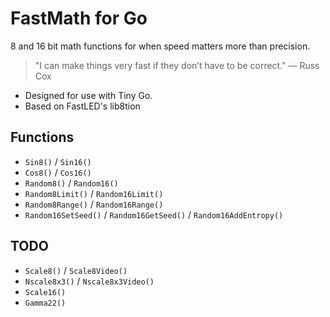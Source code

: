 # FastMath for Go

8 and 16 bit math functions for when speed matters more than precision.

> "I can make things very fast if they don’t have to be correct." — Russ Cox

* Designed for use with Tiny Go.
* Based on FastLED's lib8tion

## Functions

* `Sin8()` / `Sin16()`
* `Cos8()` / `Cos16()`
* `Random8()` / `Random16()`
* `Random8Limit()` / `Random16Limit()`
* `Random8Range()` / `Random16Range()`
* `Random16SetSeed()` / `Random16GetSeed()` / `Random16AddEntropy()`

## TODO

* `Scale8()` / `Scale8Video()`
* `Nscale8x3()` / `Nscale8x3Video()`
* `Scale16()`
* `Gamma22()`
